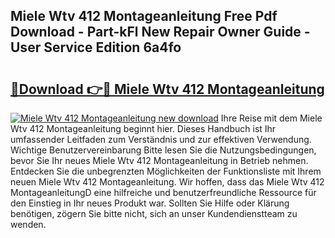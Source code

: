 ## Miele Wtv 412 Montageanleitung Free Pdf Download - Part-kFl New Repair Owner Guide - User Service Edition 6a4fo

# <h2><a href="http://df6chh7.blite.top/?on=Miele+Wtv+412+Montageanleitung">🔗Download 👉🔴 Miele Wtv 412 Montageanleitung</a></h2>

[![Miele Wtv 412 Montageanleitung new download](https://i.imgur.com/lujVjoI.png)](http://df6chh7.blite.top/?on=Miele+Wtv+412+Montageanleitung)
Ihre Reise mit dem Miele Wtv 412 Montageanleitung beginnt hier. Dieses Handbuch ist Ihr umfassender Leitfaden zum Verständnis und zur effektiven Verwendung. Wichtige Benutzervereinbarung Bitte lesen Sie die Nutzungsbedingungen, bevor Sie Ihr neues Miele Wtv 412 Montageanleitung in Betrieb nehmen. Entdecken Sie die unbegrenzten Möglichkeiten der Funktionsliste mit Ihrem neuen Miele Wtv 412 Montageanleitung. Wir hoffen, dass das Miele Wtv 412 MontageanleitungD eine hilfreiche und benutzerfreundliche Ressource für den Einstieg in Ihr neues Produkt war. Sollten Sie Hilfe oder Klärung benötigen, zögern Sie bitte nicht, sich an unser Kundendienstteam zu wenden.
